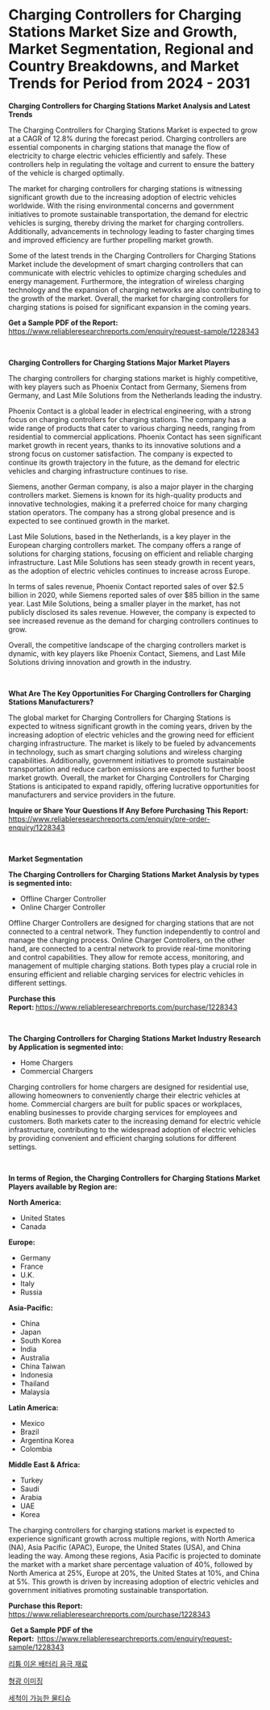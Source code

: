 <p><h1>Charging Controllers for Charging Stations Market Size and Growth, Market Segmentation, Regional and Country Breakdowns, and Market Trends for Period from 2024 -  2031</h1></p><p><strong>Charging Controllers for Charging Stations Market Analysis and Latest Trends</strong></p>
<p><p>The Charging Controllers for Charging Stations Market is expected to grow at a CAGR of 12.8% during the forecast period. Charging controllers are essential components in charging stations that manage the flow of electricity to charge electric vehicles efficiently and safely. These controllers help in regulating the voltage and current to ensure the battery of the vehicle is charged optimally.</p><p>The market for charging controllers for charging stations is witnessing significant growth due to the increasing adoption of electric vehicles worldwide. With the rising environmental concerns and government initiatives to promote sustainable transportation, the demand for electric vehicles is surging, thereby driving the market for charging controllers. Additionally, advancements in technology leading to faster charging times and improved efficiency are further propelling market growth.</p><p>Some of the latest trends in the Charging Controllers for Charging Stations Market include the development of smart charging controllers that can communicate with electric vehicles to optimize charging schedules and energy management. Furthermore, the integration of wireless charging technology and the expansion of charging networks are also contributing to the growth of the market. Overall, the market for charging controllers for charging stations is poised for significant expansion in the coming years.</p></p>
<p><strong>Get a Sample PDF of the Report:&nbsp;</strong> <a href="https://www.reliableresearchreports.com/enquiry/request-sample/1228343">https://www.reliableresearchreports.com/enquiry/request-sample/1228343</a></p>
<p>&nbsp;</p>
<p><strong>Charging Controllers for Charging Stations Major Market Players</strong></p>
<p><p>The charging controllers for charging stations market is highly competitive, with key players such as Phoenix Contact from Germany, Siemens from Germany, and Last Mile Solutions from the Netherlands leading the industry. </p><p>Phoenix Contact is a global leader in electrical engineering, with a strong focus on charging controllers for charging stations. The company has a wide range of products that cater to various charging needs, ranging from residential to commercial applications. Phoenix Contact has seen significant market growth in recent years, thanks to its innovative solutions and a strong focus on customer satisfaction. The company is expected to continue its growth trajectory in the future, as the demand for electric vehicles and charging infrastructure continues to rise.</p><p>Siemens, another German company, is also a major player in the charging controllers market. Siemens is known for its high-quality products and innovative technologies, making it a preferred choice for many charging station operators. The company has a strong global presence and is expected to see continued growth in the market.</p><p>Last Mile Solutions, based in the Netherlands, is a key player in the European charging controllers market. The company offers a range of solutions for charging stations, focusing on efficient and reliable charging infrastructure. Last Mile Solutions has seen steady growth in recent years, as the adoption of electric vehicles continues to increase across Europe.</p><p>In terms of sales revenue, Phoenix Contact reported sales of over $2.5 billion in 2020, while Siemens reported sales of over $85 billion in the same year. Last Mile Solutions, being a smaller player in the market, has not publicly disclosed its sales revenue. However, the company is expected to see increased revenue as the demand for charging controllers continues to grow. </p><p>Overall, the competitive landscape of the charging controllers market is dynamic, with key players like Phoenix Contact, Siemens, and Last Mile Solutions driving innovation and growth in the industry.</p></p>
<p>&nbsp;</p>
<p><strong>What Are The Key Opportunities For Charging Controllers for Charging Stations Manufacturers?</strong></p>
<p><p>The global market for Charging Controllers for Charging Stations is expected to witness significant growth in the coming years, driven by the increasing adoption of electric vehicles and the growing need for efficient charging infrastructure. The market is likely to be fueled by advancements in technology, such as smart charging solutions and wireless charging capabilities. Additionally, government initiatives to promote sustainable transportation and reduce carbon emissions are expected to further boost market growth. Overall, the market for Charging Controllers for Charging Stations is anticipated to expand rapidly, offering lucrative opportunities for manufacturers and service providers in the future.</p></p>
<p><strong>Inquire or Share Your Questions If Any Before Purchasing This Report:</strong> <a href="https://www.reliableresearchreports.com/enquiry/pre-order-enquiry/1228343">https://www.reliableresearchreports.com/enquiry/pre-order-enquiry/1228343</a></p>
<p>&nbsp;</p>
<p><strong>Market Segmentation</strong></p>
<p><strong>The Charging Controllers for Charging Stations Market Analysis by types is segmented into:</strong></p>
<p><ul><li>Offline Charger Controller</li><li>Online Charger Controller</li></ul></p>
<p><p>Offline Charger Controllers are designed for charging stations that are not connected to a central network. They function independently to control and manage the charging process. Online Charger Controllers, on the other hand, are connected to a central network to provide real-time monitoring and control capabilities. They allow for remote access, monitoring, and management of multiple charging stations. Both types play a crucial role in ensuring efficient and reliable charging services for electric vehicles in different settings.</p></p>
<p><strong>Purchase this Report:&nbsp;</strong><a href="https://www.reliableresearchreports.com/purchase/1228343">https://www.reliableresearchreports.com/purchase/1228343</a></p>
<p>&nbsp;</p>
<p><strong>The Charging Controllers for Charging Stations Market Industry Research by Application is segmented into:</strong></p>
<p><ul><li>Home Chargers</li><li>Commercial Chargers</li></ul></p>
<p><p>Charging controllers for home chargers are designed for residential use, allowing homeowners to conveniently charge their electric vehicles at home. Commercial chargers are built for public spaces or workplaces, enabling businesses to provide charging services for employees and customers. Both markets cater to the increasing demand for electric vehicle infrastructure, contributing to the widespread adoption of electric vehicles by providing convenient and efficient charging solutions for different settings.</p></p>
<p>&nbsp;</p>
<p><strong>In terms of Region, the Charging Controllers for Charging Stations Market Players available by Region are:</strong></p>
<p>
    <p> <strong> North America: </strong>
        <ul>
            <li>United States</li>
            <li>Canada</li>
        </ul>
        </p> 
    <p> <strong> Europe: </strong>
        <ul>
            <li>Germany</li>
            <li>France</li>
            <li>U.K.</li>
            <li>Italy</li>
            <li>Russia</li>
        </ul>
        </p> 
    <p> <strong> Asia-Pacific: </strong>
        <ul>
            <li>China</li>
            <li>Japan</li>
            <li>South Korea</li>
            <li>India</li>
            <li>Australia</li>
            <li>China Taiwan</li>
            <li>Indonesia</li>
            <li>Thailand</li>
            <li>Malaysia</li>
        </ul>
        </p> 
    <p> <strong> Latin America: </strong>
        <ul>
            <li>Mexico</li>
            <li>Brazil</li>
            <li>Argentina Korea</li>
            <li>Colombia</li>
        </ul>
        </p> 
    <p> <strong> Middle East & Africa: </strong>
        <ul>
            <li>Turkey</li>
            <li>Saudi</li>
            <li>Arabia</li>
            <li>UAE</li>
            <li>Korea</li>
        </ul>
    </p>
    </p>
<p><p>The charging controllers for charging stations market is expected to experience significant growth across multiple regions, with North America (NA), Asia Pacific (APAC), Europe, the United States (USA), and China leading the way. Among these regions, Asia Pacific is projected to dominate the market with a market share percentage valuation of 40%, followed by North America at 25%, Europe at 20%, the United States at 10%, and China at 5%. This growth is driven by increasing adoption of electric vehicles and government initiatives promoting sustainable transportation.</p></p>
<p><strong>Purchase this Report: </strong><a href="https://www.reliableresearchreports.com/purchase/1228343">https://www.reliableresearchreports.com/purchase/1228343</a></p>
<p>&nbsp;<strong>Get a Sample PDF of the Report:&nbsp;&nbsp;</strong><a href="https://www.reliableresearchreports.com/enquiry/request-sample/1228343">https://www.reliableresearchreports.com/enquiry/request-sample/1228343</a></p>
<p><strong></strong></p>
<p><p><a href="https://github.com/Tristiarton768456/Market-Research-Report-List-1/blob/main/63547206333.md">리튬 이온 배터리 음극 재료</a></p><p><a href="https://github.com/JonHarrtis67676y/Market-Research-Report-List-1/blob/main/67155156334.md">형광 이미징</a></p><p><a href="https://github.com/vsoq0zknh59/Market-Research-Report-List-1/blob/main/49954326332.md">세척이 가능한 물티슈</a></p></p>